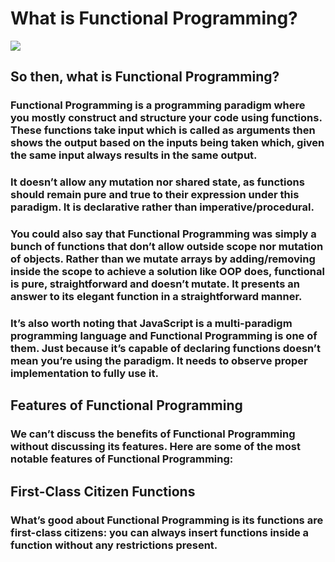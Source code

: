# What is Functional Programming?

![](https://devopedia.org/images/article/21/5929.1491735653.png)

## So then, what is Functional Programming?


### Functional Programming is a programming paradigm where you mostly construct and structure your code using functions. These functions take input which is called as arguments then shows the output based on the inputs being taken which, given the same input always results in the same output.
### It doesn’t allow any mutation nor shared state, as functions should remain pure and true to their expression under this paradigm. It is declarative rather than imperative/procedural.


### You could also say that Functional Programming was simply a bunch of functions that don’t allow outside scope nor mutation of objects. Rather than we mutate arrays by adding/removing inside the scope to achieve a solution like OOP does, functional is pure, straightforward and doesn’t mutate. It presents an answer to its elegant function in a straightforward manner.


### It’s also worth noting that JavaScript is a multi-paradigm programming language and Functional Programming is one of them. Just because it’s capable of declaring functions doesn’t mean you’re using the paradigm. It needs to observe proper implementation to fully use it.

## Features of Functional Programming

### We can’t discuss the benefits of Functional Programming without discussing its features. Here are some of the most notable features of Functional Programming:

## First-Class Citizen Functions

### What’s good about Functional Programming is its functions are first-class citizens: you can always insert functions inside a function without any restrictions present.
